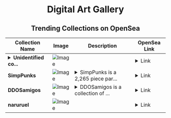 <div align="center">

# Digital Art Gallery

## Trending Collections on OpenSea

| Collection Name                       | Image                                                                                     | Description                       | OpenSea Link                                                                                          |
|---------------------------------------|-------------------------------------------------------------------------------------------|-----------------------------------|--------------------------------------------------------------------------------------------------------|
| **<details><summary>Unidentified co...</summary>Unidentified contract 2813ea33-fc8d-42d7-88c5-a64609d85d1b</details>** | ![Image](https://i.seadn.io/s/raw/files/e4e87e3d7a7893001747b09cc7ea6fc4.jpg?w=500&auto=format?w=200&auto=format) |  | <details><summary>Link</summary>[Unidentified contract 2813ea33-fc8d-42d7-88c5-a64609d85d1b](https://opensea.io/collection/unidentified-contract-2813ea33-fc8d-42d7-88c5-a646)</details> |
| **SimpPunks** | ![Image](https://i.seadn.io/s/raw/files/757a8b97f377d83c6f2b45da7dca1947.png?w=500&auto=format?w=200&auto=format) | <details><summary>SimpPunks is a 2,265 piece par...</summary>SimpPunks is a 2,265 piece parody collection celebrating the backbone of animated sitcoms, and the heart of web3.</details> | <details><summary>Link</summary>[SimpPunks](https://opensea.io/collection/simppunks-408)</details> |
| **DDOSamigos** | ![Image](https://i.seadn.io/s/raw/files/6f5b4bee4f31c1fce9854e9ff2eaa4b3.png?w=500&auto=format?w=200&auto=format) | <details><summary>DDOSamigos is a collection of ...</summary>DDOSamigos is a collection of 1500 ASCII amigos, handcrafted.</details> | <details><summary>Link</summary>[DDOSamigos](https://opensea.io/collection/ddosamigos-55)</details> |
| **naruruel** | ![Image](https://i.seadn.io/s/raw/files/f88a4670bcbc8d1af857c040050321ff.jpg?w=500&auto=format?w=200&auto=format) |  | <details><summary>Link</summary>[naruruel](https://opensea.io/collection/naruruel)</details> |

</div>